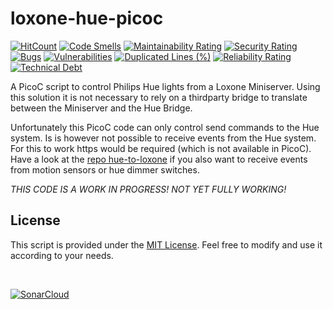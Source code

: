 # loxone-hue-picoc

[![HitCount](https://hits.dwyl.com/marcelschreiner/loxone-hue-picoc.svg?style=flat)](http://hits.dwyl.com/marcelschreiner/loxone-hue-picoc)
[![Code Smells](https://sonarcloud.io/api/project_badges/measure?project=marcelschreiner_loxone-hue-picoc&metric=code_smells)](https://sonarcloud.io/summary/new_code?id=marcelschreiner_loxone-hue-picoc)
[![Maintainability Rating](https://sonarcloud.io/api/project_badges/measure?project=marcelschreiner_loxone-hue-picoc&metric=sqale_rating)](https://sonarcloud.io/summary/new_code?id=marcelschreiner_loxone-hue-picoc)
[![Security Rating](https://sonarcloud.io/api/project_badges/measure?project=marcelschreiner_loxone-hue-picoc&metric=security_rating)](https://sonarcloud.io/summary/new_code?id=marcelschreiner_loxone-hue-picoc)
[![Bugs](https://sonarcloud.io/api/project_badges/measure?project=marcelschreiner_loxone-hue-picoc&metric=bugs)](https://sonarcloud.io/summary/new_code?id=marcelschreiner_loxone-hue-picoc)
[![Vulnerabilities](https://sonarcloud.io/api/project_badges/measure?project=marcelschreiner_loxone-hue-picoc&metric=vulnerabilities)](https://sonarcloud.io/summary/new_code?id=marcelschreiner_loxone-hue-picoc)
[![Duplicated Lines (%)](https://sonarcloud.io/api/project_badges/measure?project=marcelschreiner_loxone-hue-picoc&metric=duplicated_lines_density)](https://sonarcloud.io/summary/new_code?id=marcelschreiner_loxone-hue-picoc)
[![Reliability Rating](https://sonarcloud.io/api/project_badges/measure?project=marcelschreiner_loxone-hue-picoc&metric=reliability_rating)](https://sonarcloud.io/summary/new_code?id=marcelschreiner_loxone-hue-picoc)
[![Technical Debt](https://sonarcloud.io/api/project_badges/measure?project=marcelschreiner_loxone-hue-picoc&metric=sqale_index)](https://sonarcloud.io/summary/new_code?id=marcelschreiner_loxone-hue-picoc)


A PicoC script to control Philips Hue lights from a Loxone Miniserver. Using this solution it is not necessary to rely on a thirdparty bridge to translate between the Miniserver and the Hue Bridge.

Unfortunately this PicoC code can only control send commands to the Hue system. Is is however not possible to receive events from the Hue system. For this to work https would be required (which is not available in PicoC).
Have a look at the [repo hue-to-loxone](https://github.com/marcelschreiner/hue-to-loxone) if you also want to receive events from motion sensors or hue dimmer switches.


*THIS CODE IS A WORK IN PROGRESS! NOT YET FULLY WORKING!*


## License

This script is provided under the [MIT License](LICENSE.md). Feel free to modify and use it according to your needs.

<br />

[![SonarCloud](https://sonarcloud.io/images/project_badges/sonarcloud-black.svg)](https://sonarcloud.io/summary/new_code?id=marcelschreiner_loxone-hue-picoc)
